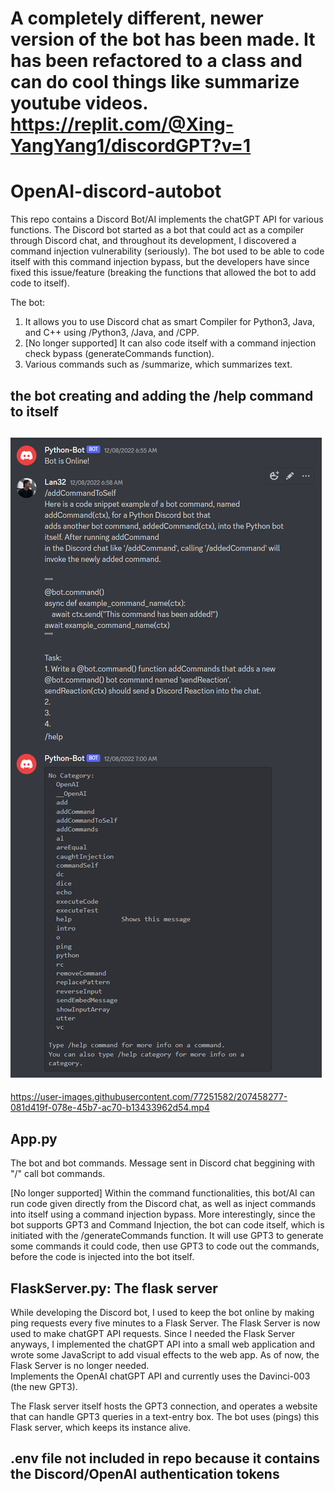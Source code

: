 # A completely different, newer version of the bot has been made. It has been refactored to a class and can do cool things like summarize youtube videos. https://replit.com/@Xing-YangYang1/discordGPT?v=1  

# OpenAI-discord-autobot

This repo contains a Discord Bot/AI implements the chatGPT API for various functions. The Discord bot started as a bot that could act as a compiler through Discord chat, and throughout its development, I discovered a command injection vulnerability (seriously). The bot used to be able to code itself with this command injection bypass, but the developers have since fixed this issue/feature (breaking the functions that allowed the bot to add code to itself).

The bot:
1. It allows you to use Discord chat as smart Compiler for Python3, Java, and C++ using /Python3, /Java, and /CPP.  
2. [No longer supported] It can also code itself with a command injection check bypass (generateCommands function).  
3. Various commands such as /summarize, which summarizes text.  


## the bot creating and adding the /help command to itself
## ![screenshot](https://github.com/bilan604/OpenAI-Discord-autobot/blob/master/static/generateCommands-Discord-AI.png?width=20px)  


https://user-images.githubusercontent.com/77251582/207458277-081d419f-078e-45b7-ac70-b13433962d54.mp4


## App.py
The bot and bot commands. Message sent in Discord chat beggining with "/" call bot commands.  

[No longer supported] Within the command functionalities, this bot/AI can run code given directly from the Discord chat, as well as inject commands into itself using a command injection bypass. More interestingly, since the bot supports GPT3 and Command Injection, the bot can code itself, which is initiated with the /generateCommands function. It will use GPT3 to generate some commands it could code, then use GPT3 to code out the commands, before the code is injected into the bot itself.


## FlaskServer.py: The flask server  
While developing the Discord bot, I used to keep the bot online by making ping requests every five minutes to a Flask Server. The Flask Server is now used to make chatGPT API requests. Since I needed the Flask Server anyways, I implemented the chatGPT API into a small web application and wrote some JavaScript to add visual effects to the web app. As of now, the Flask Server is no longer needed.  
Implements the OpenAI chatGPT API and currently uses the Davinci-003 (the new GPT3).  

The Flask server itself hosts the GPT3 connection, and operates a website that can handle GPT3 queries in a text-entry box. The bot uses (pings) this Flask server, which keeps its instance alive.  

## .env file not included in repo because it contains the Discord/OpenAI authentication tokens  

